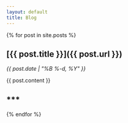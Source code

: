 ```yaml
---
layout: default
title: Blog
---
```


{% for post in site.posts %}

## [**{{ post.title }}**]({{ post.url }})
_{{ post.date | "%B %-d, %Y" }}_

{{ post.content }}

## ***

{% endfor %}
